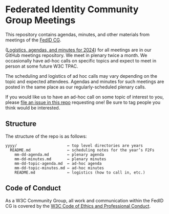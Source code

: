 # Federated Identity Community Group Meetings

This repository contains agendas, minutes, and other materials from meetings of the [FedID CG](https://www.w3.org/community/fed-id/).

([Logistics, agendas, and minutes for 2024](2024/)) for all meetings are in our GitHub meetings repository. We meet in plenary twice a month. We occasionally have ad-hoc calls on specific topics and expect to meet in person at some future W3C TPAC.

The scheduling and logistics of ad hoc calls may vary depending on the topic and expected attendees. Agendas and minutes for such meetings are posted in the same place as our regularly-scheduled plenary calls.

If you would like us to have an ad-hoc call on some topic of interest to you, please [file an issue in this repo](https://github.com/fedidcg/meetings/issues/new) requesting one! Be sure to tag people you think would be interested.

## Structure

The structure of the repo is as follows:

    yyyy/                      ← top level directories are years
      README.md                ← scheduling notes for the year’s F2Fs
        mm-dd-agenda.md        ← plenary agenda
        mm-dd-minutes.md       ← plenary minutes
        mm-dd-topic-agenda.md  ← ad-hoc agenda
        mm-dd-topic-minutes.md ← ad-hoc minutes
        README.md              ← logistics (how to call in, etc.)

## Code of Conduct

As a W3C Community Group, all work and communication within the FedID CG is covered by the [W3C Code of Ethics and Professional Conduct](https://www.w3.org/Consortium/cepc/).
